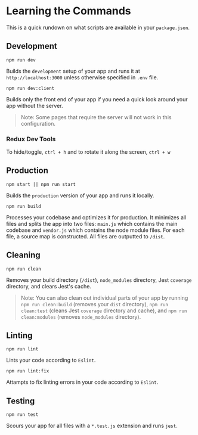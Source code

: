 # Learning the Commands
This is a quick rundown on what scripts are available in your `package.json`. 

## Development
```Shell
npm run dev
```
Builds the `development` setup of your app and runs it at `http://localhost:3000` unless otherwise specified in `.env` file.

```Shell
npm run dev:client
```
Builds only the front end of your app if you need a quick look around your app without the server. 
> Note: Some pages that require the server will not work in this configuration.

### Redux Dev Tools
To hide/toggle, `ctrl + h` and to rotate it along the screen, `ctrl + w`

## Production
```Shell
npm start || npm run start
```
Builds the `production` version of your app and runs it locally.

```Shell
npm run build
```
Processes your codebase and optimizes it for production. It minimizes all files and splits the app into two files: `main.js` which contains the main codebase and `vendor.js` which contains the node module files. For each file, a source map is constructed. All files are outputted to `/dist`.

## Cleaning
```Shell
npm run clean
```
Removes your build directory (`/dist`), `node_modules` directory, Jest `coverage` directory, and clears Jest's cache.
> Note: You can also clean out individual parts of your app by running `npm run clean:build` (removes your `dist` directory), `npm run clean:test` (cleans Jest `coverage` directory and cache), and `npm run clean:modules` (removes `node_modules` directory).

## Linting
```Shell
npm run lint
```
Lints your code according to `Eslint`.


```Shell
npm run lint:fix
```
Attampts to fix linting errors in your code according to `Eslint`.

## Testing
```Shell
npm run test
```
Scours your app for all files with a `*.test.js` extension and runs `jest`.
